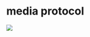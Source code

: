 # media protocol
![](https://github.com/thedeprecatedones/media-protocol/blob/master/Flikken%20RM/AI/ArtBoard%20Image%20(340).jpg)
